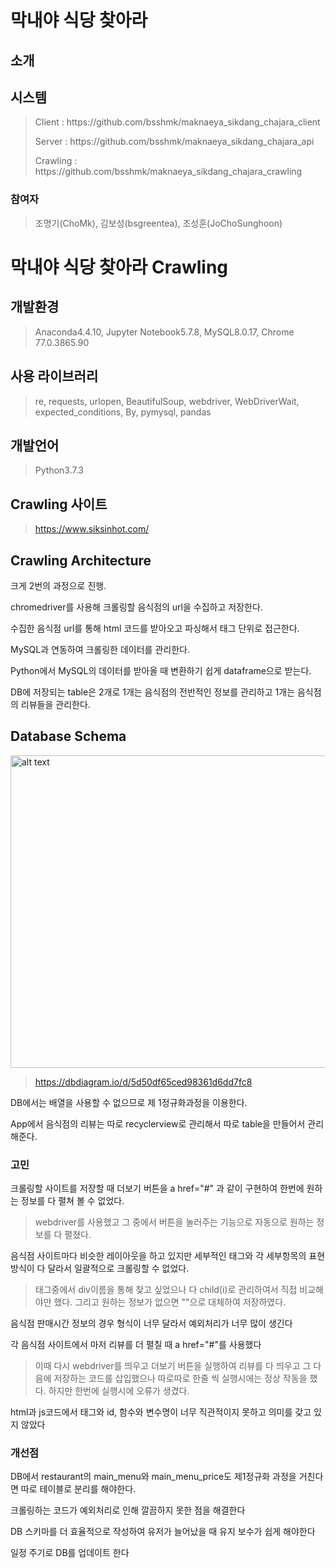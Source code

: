# 막내야 식당 찾아라

## 소개

## 시스템
> <p>Client : https://github.com/bsshmk/maknaeya_sikdang_chajara_client</p>
> <p>Server : https://github.com/bsshmk/maknaeya_sikdang_chajara_api</p>
> <p>Crawling : https://github.com/bsshmk/maknaeya_sikdang_chajara_crawling</p>

### 참여자
> 조명기(ChoMk), 김보성(bsgreentea), 조성훈(JoChoSunghoon)

# 막내야 식당 찾아라 Crawling

## 개발환경
> Anaconda4.4.10, Jupyter Notebook5.7.8, MySQL8.0.17, Chrome 77.0.3865.90

## 사용 라이브러리
> re, requests, urlopen, BeautifulSoup, webdriver, WebDriverWait, expected_conditions, By, pymysql, pandas

## 개발언어
> Python3.7.3

## Crawling 사이트
> https://www.siksinhot.com/


## Crawling Architecture
<p>크게 2번의 과정으로 진행.</p>
<p>chromedriver를 사용해 크롤링할 음식점의 url을 수집하고 저장한다.</p>
<p>수집한 음식점 url를 통해 html 코드를 받아오고 파싱해서 태그 단위로 접근한다.</p>
<p>MySQL과 연동하여 크롤링한 데이터를 관리한다.</p>
<p>Python에서 MySQL의 데이터를 받아올 때 변환하기 쉽게 dataframe으로 받는다.</p>
<p>DB에 저장되는 table은 2개로 1개는 음식점의 전반적인 정보를 관리하고 1개는 음식점의 리뷰들을 관리한다.</p>


## Database Schema
<img src="https://s3.us-west-2.amazonaws.com/secure.notion-static.com/d34b7238-0df8-465c-864d-78daaa774b08/Untitled.png?X-Amz-Algorithm=AWS4-HMAC-SHA256&X-Amz-Credential=ASIAT73L2G45P5Q6UD7K%2F20191008%2Fus-west-2%2Fs3%2Faws4_request&X-Amz-Date=20191008T043353Z&X-Amz-Expires=86400&X-Amz-Security-Token=AgoJb3JpZ2luX2VjEJz%2F%2F%2F%2F%2F%2F%2F%2F%2F%2FwEaCXVzLXdlc3QtMiJHMEUCICBD%2BJtbsKwLyqGn3He0exOAqwr5E1ijlTRgqPgEMQCvAiEAwQNFJ6dxc2Bu3zedkqibr3FhbRwqC5gLtDnjjPglUmMq4wMIhf%2F%2F%2F%2F%2F%2F%2F%2F%2F%2FARAAGgwyNzQ1NjcxNDkzNzAiDJE65aslNyD4ctCYNyq3A2tFnalw9o%2BBWZJrIKsmHIjuQQltWolHgJCimkZvcu2CFgBGX4l8%2BYQkS%2F2isaxLdfxFoBzpWiynPqT4EUYNSuu0rHQoCkfPCOgrcpZk9Dm0aUy03K0TUHU3rNGRb92MBOcSOPaeSpZ6SbqBfuRzSvyeewU%2FmC3uJzByqU8FHW3sWvjPx3QOT7mg8vGqkLgOVhMjrj%2B57wmfRRprEgUQ%2Bj7PtBRPYZyLTAMZH5MvcLRunC3hKej%2BIl6n9fMjRkvW7%2FfRQHEn2pE3ELODkeACapyiWBP3yNED%2F1uEKhsoFWyDKVuEFyPEAKr%2FKpSKIFf94ZNgUFxWq%2BPo9nTqL69KBZ14%2F%2FRuTYlLgB4O6xeEpBLRLkcrc%2BwSHQ%2B5eMXzedb96HYdqn5q%2FX8iPf3%2Bwqrz0cReTOkctpJ7p6ZSgAZjv5GMy7EeMXb8Iydt%2FVPYuRzC5oeKiLewpoG5u3rvdT4bMEEmnvLtUp%2FeRS%2FcnwIs2flJdjexFFp5lMLKxa%2BemUHfc%2Fdr26y9F6KaMTqwaO96OobOpEHEUbWMWTyD79lDqrmQ7ZfR%2FSfzlbtwv9J4pgzCM3ERnHs2V%2BMwq4jw7AU6tAGB4zKzY7XAVcER7DYS1kFGajCzMxwVLSQi2sU8u7sIVKqVeFAVfiRDpeIqYh3JVIWmj9d662WIj6FrPpNeKthNpCRDSKg6XkOnREywpP8c9UBJ7OJUcHpbMFhICz%2B0zUJ2TULj3NtPnvCmqFEVxbprK70fQd8byUiyfNg5R5FortR36guHmGjDLTBNFYtuKOSdfdruel8VDgOHh5rsuKztVhPqTwoHaGlIP17%2FQ2Yc3WuC%2BpU%3D&X-Amz-Signature=306fe8cecb6bb56e6841575e9dc412211f93d2379b894be2d71595c51d9a46bb&X-Amz-SignedHeaders=host&response-content-disposition=filename%20%3D%22Untitled.png%22" alt="alt text" width="650px" height="500px">

> https://dbdiagram.io/d/5d50df65ced98361d6dd7fc8

<p>DB에서는 배열을 사용할 수 없으므로 제 1정규화과정을 이용한다.</p>
<p>App에서 음식점의 리뷰는 따로 recyclerview로 관리해서 따로 table을 만들어서 관리해준다.</p>





### 고민
<p>크롤링할 사이트를 저장할 때 더보기 버튼을 a href="#" 과 같이 구현하여 한번에 원하는 정보를 다 펼쳐 볼 수 없었다.</p>

> webdriver를 사용했고 그 중에서 버튼을 눌러주는 기능으로 자동으로 원하는 정보를 다 펼쳤다.

<p>음식점 사이트마다 비슷한 레이아웃을 하고 있지만 세부적인 태그와 각 세부항목의 표현 방식이 다 달라서 일괄적으로 크롤링할 수 없었다.</p>

> 태그중에서 div이름을 통해 찾고 싶었으나 다 child(i)로 관리하여서 직접 비교해야만 했다. 그리고 원하는 정보가 없으면 ""으로 대체하여 저장하였다.

<p>음식점 판매시간 정보의 경우 형식이 너무 달라서 예외처리가 너무 많이 생긴다</p>

<p>각 음식점 사이트에서 마저 리뷰를 더 펼칠 때 a href="#"를 사용했다</p>

> 이때 다시 webdriver를 띄우고 더보기 버튼을 실행하여 리뷰를 다 띄우고 그 다음에 저장하는 코드를 삽입했으나 따로따로 한줄 씩 실행시에는 정상 작동을 했다. 하지만 한번에 실행시에 오류가 생겼다.

<p>html과 js코드에서 태그와 id, 함수와 변수명이 너무 직관적이지 못하고 의미를 갖고 있지 않았다</p>
  
  
  

### 개선점
<p>DB에서 restaurant의 main_menu와 main_menu_price도 제1정규화 과정을 거친다면 따로 테이블로 분리를 해야한다.</p>
<p>크롤링하는 코드가 예외처리로 인해 깔끔하지 못한 점을 해결한다</p>
<p>DB 스키마를 더 효율적으로 작성하여 유저가 늘어났을 때 유지 보수가 쉽게 해야한다</p>
<p>일정 주기로 DB를 업데이트 한다</p>

